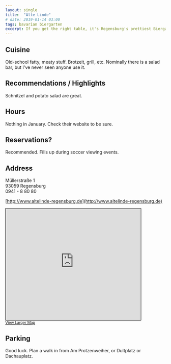 ```yaml
---
layout: single
title:  "Alte Linde"
# date: 2019-01-14 03:00
tags: bavarian biergarten
excerpt: If you get the right table, it's Regensburg's prettiest Biergarten.
---
```


## Cuisine ##
Old-school fatty, meaty stuff.  Brotzeit, grill, etc.  Nominally there is a salad bar, but I've never seen anyone use it.

## Recommendations / Highlights ##
Schnitzel and potato salad are great.

## Hours ##
Nothing in January.  Check their website to be sure.

## Reservations? ##
Recommended.  Fills up during soccer viewing events.

## Address ##
Müllerstraße 1 <br/>
93059 Regensburg<br/>
0941 - 8 80 80

[http://www.altelinde-regensburg.de](http://www.altelinde-regensburg.de)

<iframe width="425" height="350" frameborder="0" scrolling="no" marginheight="0" marginwidth="0" src="https://www.openstreetmap.org/export/embed.html?bbox=12.094182372093202%2C49.02235864678507%2C12.096279859542848%2C49.02361800136455&amp;layer=mapnik&amp;marker=49.022988328058375%2C12.095231115818024" style="border: 1px solid black"></iframe><br/><small><a href="https://www.openstreetmap.org/?mlat=49.02299&amp;mlon=12.09523#map=19/49.02299/12.09523">View Larger Map</a></small>




## Parking ##
Good luck.  Plan a walk in from Am Protzenweiher, or Dultplatz or Dachauplatz.